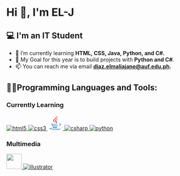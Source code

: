 # Hi 👋, I'm EL-J
## 💻 I'm an IT Student

- 🌱 I’m currently learning **HTML, CSS, Java, Python, and C#.**
- 🔭 My Goal for this year is to build projects with **Python and C#**.
- 📫 You can reach me via email **diaz.elmaliajane@auf.edu.ph.**

## 👩‍💻Programming Languages and Tools:
### Currently Learning
<p align="left"> 
  <a href="https://www.w3.org/html/" target="_blank" rel="noreferrer"> <img src="https://vectorwiki.com/images/7Gvnx__html5.svg" alt="html5" width="40" height="40"/> 
  </a> 
  <a href="https://www.w3schools.com/css/" target="_blank" rel="noreferrer"> <img src="https://upload.wikimedia.org/wikipedia/commons/d/d5/CSS3_logo_and_wordmark.svg" alt="css3" width="40" height="40"/> 
  </a> 
  <a href="https://www.java.com" target="_blank" rel="noreferrer"> <img src="https://raw.githubusercontent.com/devicons/devicon/master/icons/java/java-original.svg" alt="java" width="40" height="40"/> 
  </a> 
  <a href="https://www.w3schools.com/cs/" target="_blank" rel="noreferrer"> <img src="https://vectorwiki.com/images/qsXFI__c.svg" alt="csharp"  width="40" height="40"/> 
  </a> 
  <a href="https://www.python.org" target="_blank" rel="noreferrer"> <img src="https://vectorwiki.com/images/6QLCw__python.svg" alt="python" width="40" height="40"/> 
  </a> 
</p>

### Multimedia
<p align="left"> 
  <a href="https://www.photoshop.com/en" target="_blank" rel="noreferrer"> <img src="https://vectorwiki.com/images/IqKa8__adobe-photoshop.svg" width="40" height="40"/> 
  </a> 
   <a href="https://www.adobe.com/in/products/illustrator.html" target="_blank" rel="noreferrer"> <img src="https://vectorwiki.com/images/gOzyY__adobe-illustrator-cc-icon.svg" alt="illustrator" width="40" height="40"/> 
   </a> 
  </p>

